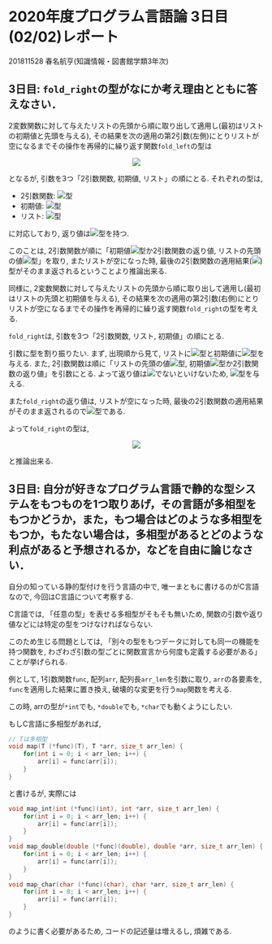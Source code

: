 # 2020年度プログラム言語論 3日目(02/02)レポート

201811528 春名航亨(知識情報・図書館学類3年次)

##  3日目: `fold_right`の型がなにか考え理由とともに答えなさい．

2変数関数に対して与えたリストの先頭から順に取り出して適用し(最初はリストの初期値と先頭を与える), その結果を次の適用の第2引数(左側)にとりリストが空になるまでその操作を再帰的に繰り返す関数`fold_left`の型は

<p align="center"><img src="https://latex.codecogs.com/gif.latex?&#x5C;forall%20&#x5C;alpha.&#x5C;forall&#x5C;beta((&#x5C;alpha&#x5C;rightarrow&#x5C;beta&#x5C;rightarrow&#x5C;alpha)&#x5C;rightarrow&#x5C;alpha&#x5C;rightarrow&#x5C;beta~list&#x5C;rightarrow&#x5C;alpha)"/></p>

となるが, 引数を3つ「2引数関数, 初期値, リスト」の順にとる.
それぞれの型は,

- 2引数関数: <img src="https://latex.codecogs.com/gif.latex?&#x5C;alpha&#x5C;rightarrow&#x5C;beta&#x5C;rightarrow&#x5C;alpha"/>型
- 初期値: <img src="https://latex.codecogs.com/gif.latex?&#x5C;alpha"/>型
- リスト: <img src="https://latex.codecogs.com/gif.latex?&#x5C;beta~list"/>型

に対応しており, 返り値は<img src="https://latex.codecogs.com/gif.latex?&#x5C;alpha"/>型を持つ.

このことは, 2引数関数が順に「初期値<img src="https://latex.codecogs.com/gif.latex?&#x5C;alpha"/>型か2引数関数の返り値, リストの先頭の値<img src="https://latex.codecogs.com/gif.latex?&#x5C;beta"/>型」を取り, またリストが空になった時, 最後の2引数関数の適用結果(<img src="https://latex.codecogs.com/gif.latex?&#x5C;alpha"/>)型がそのまま返されるということより推論出来る.

同様に, 2変数関数に対して与えたリストの先頭から順に取り出して適用し(最初はリストの先頭と初期値を与える), その結果を次の適用の第2引数(右側)にとりリストが空になるまでその操作を再帰的に繰り返す関数`fold_right`の型を考える.

`fold_right`は, 引数を3つ「2引数関数, リスト, 初期値」の順にとる.

引数に型を割り振りたい. まず, 出現順から見て, リストに<img src="https://latex.codecogs.com/gif.latex?&#x5C;alpha~list"/>型と初期値に<img src="https://latex.codecogs.com/gif.latex?&#x5C;beta"/>型を与える. また, 2引数関数は順に「リストの先頭の値<img src="https://latex.codecogs.com/gif.latex?&#x5C;alpha"/>型, 初期値<img src="https://latex.codecogs.com/gif.latex?&#x5C;beta"/>型か2引数関数の返り値」を引数にとる. よって返り値は<img src="https://latex.codecogs.com/gif.latex?&#x5C;beta"/>でないといけないため, <img src="https://latex.codecogs.com/gif.latex?&#x5C;alpha&#x5C;rightarrow&#x5C;beta&#x5C;rightarrow&#x5C;beta"/>型を与える.

また`fold_right`の返り値は, リストが空になった時, 最後の2引数関数の適用結果がそのまま返されるので<img src="https://latex.codecogs.com/gif.latex?&#x5C;beta"/>型である.

よって`fold_right`の型は,

<p align="center"><img src="https://latex.codecogs.com/gif.latex?&#x5C;forall%20&#x5C;alpha.&#x5C;forall&#x5C;beta((&#x5C;alpha&#x5C;rightarrow&#x5C;beta&#x5C;rightarrow&#x5C;beta)&#x5C;rightarrow&#x5C;alpha~list&#x5C;rightarrow&#x5C;beta&#x5C;rightarrow&#x5C;beta)"/></p>

と推論出来る.

##  3日目: 自分が好きなプログラム言語で静的な型システムをもつものを1つ取りあげ，その言語が多相型をもつかどうか，また，もつ場合はどのような多相型をもつか，もたない場合は，多相型があるとどのような利点があると予想されるか，などを自由に論じなさい．

自分の知っている静的型付けを行う言語の中で, 唯一まともに書けるのがC言語なので, 今回はC言語について考察する.

C言語では, 「任意の型」を表せる多相型がそもそも無いため, 関数の引数や返り値などには特定の型をつけなければならない.

このため生じる問題としては, 「別々の型をもつデータに対しても同一の機能を持つ関数を, わざわざ引数の型ごとに関数宣言から何度も定義する必要がある」ことが挙げられる.

例として, 1引数関数`func`, 配列`arr`, 配列長`arr_len`を引数に取り, `arr`の各要素を, `func`を適用した結果に置き換え, 破壊的な変更を行う`map`関数を考える.

この時, arrの型が`*int`でも, `*double`でも, `*char`でも動くようにしたい.

もしC言語に多相型があれば,

```c
// Tは多相型
void map(T (*func)(T), T *arr, size_t arr_len) {
    for(int i = 0; i < arr_len; i++) {
        arr[i] = func(arr[i]);
    }
}
```

と書けるが, 実際には

```c
void map_int(int (*func)(int), int *arr, size_t arr_len) {
    for(int i = 0; i < arr_len; i++) {
        arr[i] = func(arr[i]);
    }
}
void map_double(double (*func)(double), double *arr, size_t arr_len) {
    for(int i = 0; i < arr_len; i++) {
        arr[i] = func(arr[i]);
    }
}
void map_char(char (*func)(char), char *arr, size_t arr_len) {
    for(int i = 0; i < arr_len; i++) {
        arr[i] = func(arr[i]);
    }
}
```

のように書く必要があるため, コードの記述量は増えるし, 煩雑である.
